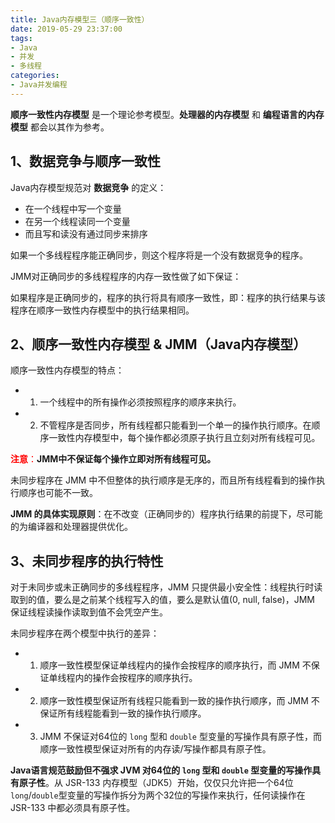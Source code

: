 ```yaml
---
title: Java内存模型三（顺序一致性）
date: 2019-05-29 23:37:00
tags:
- Java
- 并发
- 多线程
categories:
- Java并发编程
---
```


**顺序一致性内存模型** 是一个理论参考模型。**处理器的内存模型** 和 **编程语言的内存模型** 都会以其作为参考。

## 1、数据竞争与顺序一致性

Java内存模型规范对 **数据竞争** 的定义：
 * 在一个线程中写一个变量
 * 在另一个线程读同一个变量
 * 而且写和读没有通过同步来排序

<!-- more -->

如果一个多线程程序能正确同步，则这个程序将是一个没有数据竞争的程序。

JMM对正确同步的多线程程序的内存一致性做了如下保证：

如果程序是正确同步的，程序的执行将具有顺序一致性，即：程序的执行结果与该程序在顺序一致性内存模型中的执行结果相同。

## 2、顺序一致性内存模型 & JMM（Java内存模型）

顺序一致性内存模型的特点：
 * 1) 一个线程中的所有操作必须按照程序的顺序来执行。
 * 2) 不管程序是否同步，所有线程都只能看到一个单一的操作执行顺序。在顺序一致性内存模型中，每个操作都必须原子执行且立刻对所有线程可见。

<font color="red">**注意**：</font>**JMM中不保证每个操作立即对所有线程可见。**

未同步程序在 JMM 中不但整体的执行顺序是无序的，而且所有线程看到的操作执行顺序也可能不一致。

**JMM 的具体实现原则**：在不改变（正确同步的）程序执行结果的前提下，尽可能的为编译器和处理器提供优化。

## 3、未同步程序的执行特性

对于未同步或未正确同步的多线程程序，JMM 只提供最小安全性：线程执行时读取到的值，要么是之前某个线程写入的值，要么是默认值(0, null, false)，JMM 保证线程读操作读取到值不会凭空产生。

未同步程序在两个模型中执行的差异：

 * 1) 顺序一致性模型保证单线程内的操作会按程序的顺序执行，而 JMM 不保证单线程内的操作会按程序的顺序执行。
 * 2) 顺序一致性模型保证所有线程只能看到一致的操作执行顺序，而 JMM 不保证所有线程能看到一致的操作执行顺序。
 * 3) JMM 不保证对64位的 `long` 型和 `double` 型变量的写操作具有原子性，而顺序一致性模型保证对所有的内存读/写操作都具有原子性。

**Java语言规范鼓励但不强求 JVM 对64位的 `long` 型和 `double` 型变量的写操作具有原子性**。从 JSR-133 内存模型（JDK5）开始，仅仅只允许把一个64位 `long`/`double`型变量的写操作拆分为两个32位的写操作来执行，任何读操作在 JSR-133 中都必须具有原子性。
